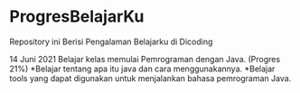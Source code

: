 # ProgresBelajarKu
Repository ini Berisi Pengalaman Belajarku di Dicoding

14 Juni 2021
Belajar kelas memulai Pemrograman dengan Java. (Progres 21%)
  *Belajar tentang apa itu java dan cara menggunakannya.
  *Belajar tools yang dapat digunakan untuk menjalankan bahasa pemrograman Java.
